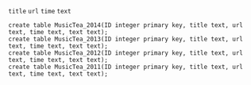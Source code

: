 `title`
`url`
`time`
`text`

	create table MusicTea_2014(ID integer primary key, title text, url text, time text, text text);
	create table MusicTea_2013(ID integer primary key, title text, url text, time text, text text);
	create table MusicTea_2012(ID integer primary key, title text, url text, time text, text text);
	create table MusicTea_2011(ID integer primary key, title text, url text, time text, text text);